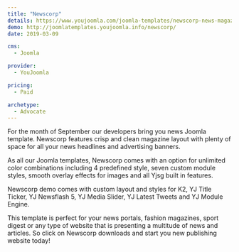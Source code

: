 ```yaml
---
title: "Newscorp"
details: https://www.youjoomla.com/joomla-templates/newscorp-news-magazine-portal.html
demo: http://joomlatemplates.youjoomla.info/newscorp/
date: 2019-03-09

cms: 
  - Joomla

provider:
  - YouJoomla

pricing:
  - Paid

archetype:
  - Advocate
--- 
```


For the month of September our developers bring you news Joomla template. Newscorp features crisp and clean magazine layout with plenty of space for all your news headlines and advertising banners. 

As all our Joomla templates, Newscorp comes with  an option for unlimited color combinations including 4 predefined style, seven custom module styles, smooth overlay effects for images and all Yjsg built in features.

Newscorp demo comes with custom layout and styles for K2, YJ Title Ticker, YJ Newsflash 5, YJ Media Slider, YJ Latest Tweets and YJ Module Engine. 

This template is perfect for your news portals, fashion magazines, sport digest or any type of website that is presenting a multitude of news and articles.
So click on Newscorp downloads and start you new publishing website today!

